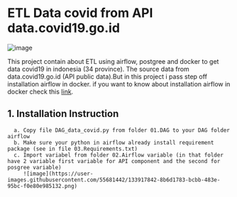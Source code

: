 # **ETL Data covid from API data.covid19.go.id**

![image](https://user-images.githubusercontent.com/55681442/133692288-3e0001e1-98ff-450c-8148-e90d0cd75cbe.png)

This project contain about ETL using airflow, postgree and docker to get data covid19 in indonesia (34 province). The source data from data.covid19.go.id (API public data).But in this project i pass step off installation airflow in docker. if you want to know about installation airflow in docker check this [link](https://youtu.be/J6azvFhndLg).

## 1. Installation Instruction 

      a. Copy file DAG_data_covid.py from folder 01.DAG to your DAG folder airflow
      b. Make sure your python in airflow already install requirement package (see in file 03.Requirements.txt)
      c. Import variabel from folder 02.Airflow variable (in that folder have 2 variable first variable for API component and the second for posgree variable)
         ![image](https://user-images.githubusercontent.com/55681442/133917842-8b6d1783-bcbb-483e-95bc-f0e80e985132.png)

